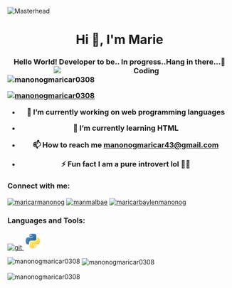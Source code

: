 ![Masterhead](https://res.cloudinary.com/practicaldev/image/fetch/s--tgmz6VoM--/c_imagga_scale,f_auto,fl_progressive,h_420,q_auto,w_1000/https://dev-to-uploads.s3.amazonaws.com/uploads/articles/4g03awy6q0ylorsf12m3.jpg)

<h1 align="center">Hi 👋, I'm Marie</h1>
<h3 align="center">Hello World! Developer to be.. In progress..Hang in there...💪

<img align="right" alt="Coding" width="400" src="https://i.pinimg.com/originals/55/75/62/557562924e3c65554cb9e3c8f6ae6dcb.gif">

<p align="left"> <img src="https://komarev.com/ghpvc/?username=manonogmaricar0308&label=Profile%20views&color=0e75b6&style=flat" alt="manonogmaricar0308" /> </p>

<p align="left"> <a href="https://github.com/ryo-ma/github-profile-trophy"><img src="https://github-profile-trophy.vercel.app/?username=manonogmaricar0308" alt="manonogmaricar0308" /></a> </p>

- 🔭 I’m currently working on **web programming languages**

- 🌱 I’m currently learning **HTML**

- 📫 How to reach me **manonogmaricar43@gmail.com**

- ⚡ Fun fact **I am a pure introvert lol 😶‍🌫️**

<h3 align="left">Connect with me:</h3>
<p align="left">
<a href="https://linkedin.com/in/maricarmanonog" target="blank"><img align="center" src="https://raw.githubusercontent.com/rahuldkjain/github-profile-readme-generator/master/src/images/icons/Social/linked-in-alt.svg" alt="maricarmanonog" height="30" width="40" /></a>
<a href="https://fb.com/manmalbae" target="blank"><img align="center" src="https://raw.githubusercontent.com/rahuldkjain/github-profile-readme-generator/master/src/images/icons/Social/facebook.svg" alt="manmalbae" height="30" width="40" /></a>
<a href="https://instagram.com/maricarbaylenmanonog" target="blank"><img align="center" src="https://raw.githubusercontent.com/rahuldkjain/github-profile-readme-generator/master/src/images/icons/Social/instagram.svg" alt="maricarbaylenmanonog" height="30" width="40" /></a>
</p>

<h3 align="left">Languages and Tools:</h3>
<p align="left"> <a href="https://git-scm.com/" target="_blank" rel="noreferrer"> <img src="https://www.vectorlogo.zone/logos/git-scm/git-scm-icon.svg" alt="git" width="40" height="40"/> </a> <a href="https://www.python.org" target="_blank" rel="noreferrer"> <img src="https://raw.githubusercontent.com/devicons/devicon/master/icons/python/python-original.svg" alt="python" width="40" height="40"/> </a> </p>

<p><img align="left" src="https://github-readme-stats.vercel.app/api/top-langs?username=manonogmaricar0308&show_icons=true&locale=en&layout=compact" alt="manonogmaricar0308" /></p>

<p>&nbsp;<img align="center" src="https://github-readme-stats.vercel.app/api?username=manonogmaricar0308&show_icons=true&locale=en" alt="manonogmaricar0308" /></p>

<p><img align="center" src="https://github-readme-streak-stats.herokuapp.com/?user=manonogmaricar0308&" alt="manonogmaricar0308" /></p>
